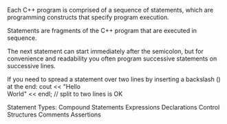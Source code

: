 Each C++ program is comprised of a sequence of statements, which are programming constructs that specify program execution.

Statements are fragments of the C++ program that are executed in sequence.

The next statement can start immediately after the semicolon, but for convenience and readability you often program successive statements on successive lines.

If you need to spread a statement over two lines by inserting a backslash (\) at the end:
cout << "Hello \
World" << endl; // split to two lines is OK

Statement Types:
  Compound Statements
  Expressions
  Declarations
  Control Structures
  Comments
  Assertions
